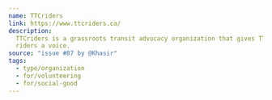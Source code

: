 ```yaml
---
name: TTCriders
link: https://www.ttcriders.ca/
description:
  TTCriders is a grassroots transit advocacy organization that gives TTC
  riders a voice.
source: "issue #87 by @Khasir"
tags:
  - type/organization
  - for/volunteering
  - for/social-good
---
```


<!-- Community added from GitHub issue #87 -->

